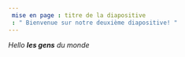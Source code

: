 ```yaml
---
 mise en page : titre de la diapositive
 : " Bienvenue sur notre deuxième diapositive! "
---
```

_Hello **les gens** du monde_
